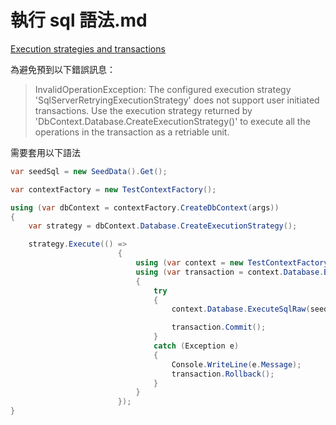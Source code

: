 # 執行 sql 語法.md

[Execution strategies and transactions](https://docs.microsoft.com/en-us/ef/core/miscellaneous/connection-resiliency#execution-strategies-and-transactions)

為避免預到以下錯誤訊息：

> InvalidOperationException: The configured execution strategy 'SqlServerRetryingExecutionStrategy' does not support user initiated transactions. Use the execution strategy returned by 'DbContext.Database.CreateExecutionStrategy()' to execute all the operations in the transaction as a retriable unit.

需要套用以下語法

```csharp
var seedSql = new SeedData().Get();

var contextFactory = new TestContextFactory();

using (var dbContext = contextFactory.CreateDbContext(args))
{
    var strategy = dbContext.Database.CreateExecutionStrategy();

    strategy.Execute(() =>
                        {
                            using (var context = new TestContextFactory().CreateDbContext(args))
                            using (var transaction = context.Database.BeginTransaction())
                            {
                                try
                                {
                                    context.Database.ExecuteSqlRaw(seedSql);

                                    transaction.Commit();
                                }
                                catch (Exception e)
                                {
                                    Console.WriteLine(e.Message);
                                    transaction.Rollback();
                                }
                            }
                        });
}
```